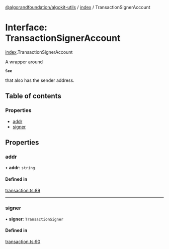 [@algorandfoundation/algokit-utils](../README.md) / [index](../modules/index.md) / TransactionSignerAccount

# Interface: TransactionSignerAccount

[index](../modules/index.md).TransactionSignerAccount

A wrapper around

**`See`**

that also has the sender address.

## Table of contents

### Properties

- [addr](index.TransactionSignerAccount.md#addr)
- [signer](index.TransactionSignerAccount.md#signer)

## Properties

### addr

• **addr**: `string`

#### Defined in

[transaction.ts:89](https://github.com/algorandfoundation/algokit-utils-ts/blob/main/src/transaction.ts#L89)

___

### signer

• **signer**: `TransactionSigner`

#### Defined in

[transaction.ts:90](https://github.com/algorandfoundation/algokit-utils-ts/blob/main/src/transaction.ts#L90)
